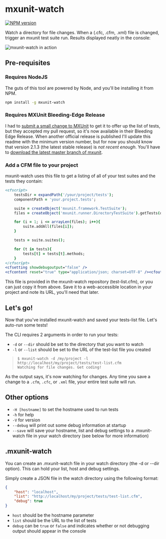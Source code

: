 # mxunit-watch

[![NPM version](https://badge.fury.io/js/mxunit-watch.png)](http://badge.fury.io/js/mxunit-watch)

Watch a directory for file changes. When a (.cfc, .cfm, .xml) file is changed, trigger an mxunit test suite run. Results displayed neatly in the console:

![mxunit-watch in action](https://raw.github.com/atuttle/mxunit-watch/master/screenshot.png)

## Pre-requisites

### Requires NodeJS

The guts of this tool are powered by Node, and you'll be installing it from NPM.

```bash
npm install -g mxunit-watch
```

### Requires MXUnit Bleeding-Edge Release

I had to [submit a small change to MXUnit](https://github.com/mxunit/mxunit/pull/33) to get it to offer up the list of tests, but they accepted my pull request, so it's now available in their Bleeding Edge Release. When another official release is published I'll update this readme with the minimum version number, but for now you should know that version 2.1.3 (the latest stable release) is _not recent enough_. You'll have to [download the latest master branch of mxunit](https://github.com/mxunit/mxunit/archive/master.zip).

### Add a CFM file to your project

mxunit-watch uses this file to get a listing of all of your test suites and the tests they contain:

```cfm
<cfscript>
	testsDir = expandPath('/your/project/tests');
	componentPath = 'your.project.tests';

	suite = createObject('mxunit.framework.TestSuite');
	files = createObject('mxunit.runner.DirectoryTestSuite').getTests(directory=testsDir, componentPath=componentPath);

	for (i = 1; i <= arrayLen(files); i++){
		suite.addAll(files[i]);
	}

	tests = suite.suites();

	for (t in tests){
		tests[t] = tests[t].methods;
	}
</cfscript>
<cfsetting showdebugoutput="false" />
<cfcontent reset="true" type="application/json; charset=UTF-8" /><cfoutput>#serializeJson(tests)#</cfoutput><cfabort/>
```

This file is provided in the mxunit-watch repository (test-list.cfm), or you can just copy it from above. Save it to a web-accessible location in your project and note its URL, you'll need that later.

## Let's go!

Now that you've installed mxunit-watch and saved your tests-list file. Let's auto-run some tests!

The CLI requires 2 arguments in order to run your tests:

* `-d` or `--dir` should be set to the directory that you want to watch
* `-l` or `--list` should be set to the URL of the test-list file you created


>     $ mxunit-watch -d /my/project -l http://localhost/my/project/tests/test-list.cfm
>     Watching for file changes. Get coding!

As the output says, it's now watching for changes. Any time you save a change to a `.cfm`, `.cfc`, or `.xml` file, your entire test suite will run.

## Other options

* `-H [hostname]` to set the hostname used to run tests
* `-h` for help
* `-V` for version
* `--debug` will print out some debug information at startup
* `--save` will save your hostname, list and debug settings to a .mxunit-watch file in your watch directory (see below for more information)

## .mxunit-watch

You can create an .mxunit-watch file in your watch directory (the -d or --dir option).  This can hold your list, host and debug settings.

Simply create a JSON file in the watch directory using the following format:

```JSON
{
	"host": "localhost",
	"list": "http://localhost/my/project/tests/test-list.cfm",
	"debug": true
}
```

* `host` should be the hostname parameter
* `list` should be the URL to the list of tests
* `debug` can be `true` or `false` and indicates whether or not debugging output should appear in the console